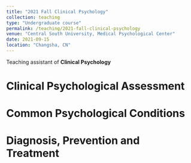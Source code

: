```yaml
---
title: "2021 Fall Clinical Psychology"
collection: teaching
type: "Undergraduate course"
permalink: /teaching/2021-fall-clinical-psychology
venue: "Central South University, Medical Psychological Center"
date: 2021-09-15
location: "Changsha, CN"
---
```


Teaching assistant of <strong>Clinical Psychology</strong> 

Clinical Psychological Assessment
======

Common Psychological Conditions
======

Diagnosis, Prevention and Treatment
======
